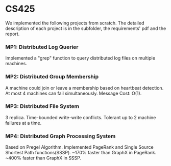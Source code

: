 # CS425
We implemented the following projects from scratch. The detailed description of each project is in the subfolder, the requirements' pdf and the report.

### MP1: Distributed Log Querier 
Implemented a "grep" function to query distributed log files on multiple machines.
### MP2: Distributed Group Membership  
A machine could join or leave a membership based on heartbeat detection. At most 4 machines can fail simultaneously. Message Cost: O(1).
### MP3: Distributed File System  
3 replica. Time-bounded write-write conflicts. Tolerant up to 2 machine failures at a time.
### MP4: Distributed Graph Processing System  
Based on Pregel Algorithm. Implemented PageRank and Single Source Shortest Path functions(SSSP). ~170% faster than GraphX in PageRank. ~400% faster than GraphX in SSSP.
